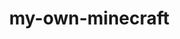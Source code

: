 <!DOCTYPE html>
<html lang="en">
<head>
  <meta charset="UTF-8">
  <title>MiniCraft</title>
  <style>
    body { margin: 0; overflow: hidden; }
    canvas { display: block; }
  </style>
</head>
<body>
  <script type="module">
    import * as THREE from 'https://cdn.skypack.dev/three@0.152.2';
    import { PointerLockControls } from 'https://cdn.skypack.dev/three/examples/jsm/controls/PointerLockControls.js';
    // Scene setup
    const scene = new THREE.Scene();
    const camera = new THREE.PerspectiveCamera(75, window.innerWidth/window.innerHeight, 0.1, 1000);
    const renderer = new THREE.WebGLRenderer();
    renderer.setSize(window.innerWidth, window.innerHeight);
    document.body.appendChild(renderer.domElement);

    // Lighting
    const light = new THREE.DirectionalLight(0xffffff, 1);
    light.position.set(5, 10, 7.5);
    scene.add(light);

    // Controls
    const controls = new PointerLockControls(camera, document.body);
    document.body.addEventListener('click', () => controls.lock());
    scene.add(controls.getObject());

    // Ground
    const groundSize = 20;
    for (let x = -groundSize; x < groundSize; x++) {
      for (let z = -groundSize; z < groundSize; z++) {
        addBlock(x, 0, z);
      }
    }
    // Add/Remove Blocks
    const blockGeometry = new THREE.BoxGeometry(1, 1, 1);
    const blockMaterial = new THREE.MeshStandardMaterial({ color: 0x8B4513 });
    const blocks = [];

    function addBlock(x, y, z) {
      const block = new THREE.Mesh(blockGeometry, blockMaterial.clone());
      block.position.set(x, y, z);
      scene.add(block);
      blocks.push(block);
    }

    // Raycasting for block interaction
    const raycaster = new THREE.Raycaster();
    const mouse = new THREE.Vector2();

    window.addEventListener('mousedown', () => {
      raycaster.setFromCamera(new THREE.Vector2(), camera);
      const intersects = raycaster.intersectObjects(blocks);
      if (intersects.length > 0) {
        const hit = intersects[0];
        if (event.button === 0) {
          // Left click = remove block
          scene.remove(hit.object);
          blocks.splice(blocks.indexOf(hit.object), 1);
        } else if (event.button === 2) {
          // Right click = place block
          const pos = hit.object.position.clone().add(hit.face.normal);
          addBlock(Math.round(pos.x), Math.round(pos.y), Math.round(pos.z));
        }
      }
    });

    window.addEventListener('contextmenu', e => e.preventDefault());

    // Movement
    const move = { forward: false, backward: false, left: false, right: false };
    document.addEventListener('keydown', e => {
      if (e.code === 'KeyW') move.forward = true;
      if (e.code === 'KeyS') move.backward = true;
      if (e.code === 'KeyA') move.left = true;
      if (e.code === 'KeyD') move.right = true;
    });
    document.addEventListener('keyup', e => {
      if (e.code === 'KeyW') move.forward = false;
      if (e.code === 'KeyS') move.backward = false;
      if (e.code === 'KeyA') move.left = false;
      if (e.code === 'KeyD') move.right = false;
    });

    const velocity = new THREE.Vector3();
    const speed = 0.1;

    function animate() {
      requestAnimationFrame(animate);

      if (controls.isLocked) {
        velocity.set(0, 0, 0);
        if (move.forward) velocity.z -= speed;
        if (move.backward) velocity.z += speed;
        if (move.left) velocity.x -= speed;
        if (move.right) velocity.x += speed;

        controls.moveRight(velocity.x);
        controls.moveForward(velocity.z);
      }

      renderer.render(scene, camera);
    }

    camera.position.y = 2;
    animate();
  </script>
</body>
</html>



# my-own-minecraft







